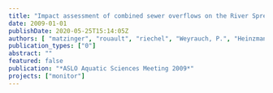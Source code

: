 ```yaml
---
title: "Impact assessment of combined sewer overflows on the River Spree in Berlin, Germany"
date: 2009-01-01
publishDate: 2020-05-25T15:14:05Z
authors: [ "matzinger", "rouault", "riechel", "Weyrauch, P.", "Heinzmann, B.", "Pawlowsky-Reusing, E.", "Richter, D.", "sonnenberg", "Plume, S.", "Gnirß, R.", "Schroeder, K." ]
publication_types: ["0"]
abstract: ""
featured: false
publication: "*ASLO Aquatic Sciences Meeting 2009*"
projects: ["monitor"]
---
```


